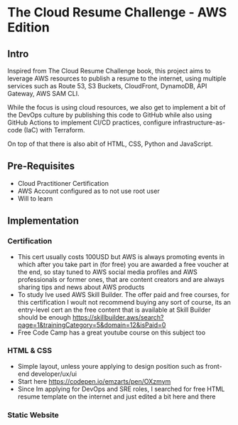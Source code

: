 # The Cloud Resume Challenge - AWS Edition

## Intro
Inspired from The Cloud Resume Challenge book, this project aims to leverage AWS resources to publish a resume to the internet, using multiple services such as Route 53, S3 Buckets, CloudFront, DynamoDB, API Gateway, AWS SAM CLI.

While the focus is using cloud resources, we also get to implement a bit of the DevOps culture by publishing this code to GitHub while also using GitHub Actions to implement CI/CD practices, configure infrastructure-as-code (IaC) with Terraform. 

On top of that there is also abit of HTML, CSS, Python and JavaScript.

## Pre-Requisites
- Cloud Practitioner Certification
- AWS Account configured as to not use root user
- Will to learn

## Implementation

### Certification
- This cert usually costs 100USD but AWS is always promoting events in which after you take part in (for free) you are awarded a free voucher at the end, so stay tuned to AWS social media profiles and AWS professionals or former ones, that are content creators and are always sharing tips and news about AWS products
- To study Ive used AWS Skill Builder. The offer paid and free courses, for this certification I woult not recommend buying any sort of course, its an entry-level cert an the free content that is available at Skill Builder should be enough https://skillbuilder.aws/search?page=1&trainingCategory=5&domain=12&isPaid=0
- Free Code Camp has a great youtube course on this subject too

### HTML & CSS
- Simple layout, unless youre applying to design position such as front-end developer/ux/ui
- Start here https://codepen.io/emzarts/pen/OXzmym
- Since Im applying for DevOps and SRE roles, I searched for free HTML resume template on the internet and just edited a bit here and there

### Static Website
